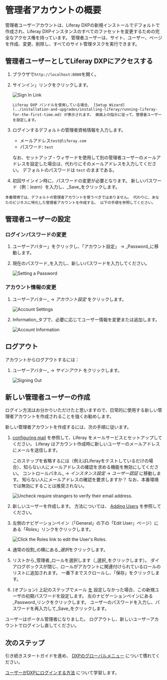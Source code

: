 # 管理者アカウントの概要

管理者ユーザーアカウントは、Liferay DXPの新規インストールでデフォルトで作成され、Liferay DXPインスタンスのすべてのファセットを変更するための完全なアクセス権を持っています。 管理者ユーザーは、サイト、ユーザー、ページを作成、変更、削除し、すべてのサイト管理タスクを実行できます。

## 管理者ユーザーとしてLiferay DXPにアクセスする

1. ブラウザで`http://localhost:8080`を開く。

1. サインイン」リンクをクリックします。

   ![Sign In Link](./introduction-to-the-admin-account/images/01.png "Sign In Link")

    ```{note}
    Liferay DXP バンドルを使用している場合、 [Setup Wizard](../installation-and-upgrades/installing-liferay/running-liferay-for-the-first-time.md) が表示されます。 画面上の指示に従って、管理者ユーザーを設定します。
    ```
1. ログインするデフォルトの管理者資格情報を入力します。

   * メールアドレス`test@liferay.com`
   * パスワード: `test`

   なお、セットアップ・ウィザードを使用して別の管理者ユーザーのメールアドレスを設定した場合は、代わりにそのメールアドレスを入力してください。 デフォルトのパスワードは `test` のままである。

1. 初回サインイン時に、パスワードの変更が必要となります。 新しいパスワード（例：_learn_）を入力し、_Save_をクリックします。

```{warning}
本番環境では、デフォルトの管理者アカウントを使うべきではありません。 代わりに、あなたのビジネスに特化した管理者アカウントを作成する。 以下の手順を参照してください。
```
## 管理者ユーザーの設定

### ログインパスワードの変更

1. ユーザーアバター」をクリックし、「アカウント設定」 &rarr; _Password_に移動します。

1. 現在のパスワード_を入力し、新しいパスワードを入力してください。

   ![Setting a Password](./introduction-to-the-admin-account/images/02.png "Setting a Password")

### アカウント情報の変更

1. ユーザーアバター_ &rarr; _アカウント設定_ をクリックします。

   ![Account Settings](./introduction-to-the-admin-account/images/03.png "Account Settings")

1. Information_タブで、必要に応じてユーザー情報を変更または追加します。

   ![Account Information](./introduction-to-the-admin-account/images/04.png "Account Information")

## ログアウト

アカウントからログアウトするには：

1. ユーザーアバター_ &rarr; _サインアウト_ をクリックします。

   ![Signing Out](./introduction-to-the-admin-account/images/05.png "Signing Out")

## 新しい管理者ユーザーの作成

ログイン方法はお分かりいただけたと思いますので、日常的に使用する新しい管理者アカウントを作成されることを強くお勧めします。

新しい管理者アカウントを作成するには、次の手順に従います。

1. [configuring mail](../installation-and-upgrades/setting-up-liferay/configuring-mail.md) を参照して、Liferay をメールサービスとセットアップしてください。 Liferay はアカウント作成時に新しいユーザーのメールアドレスにメールを送信します。

   このステップを省略するには（例えばLiferayをテストしているだけの場合）、知らない人にメールアドレスの確認を求める機能を無効にしてください。 コントロールパネル_ &rarr; _インスタンス設定_ &rarr; _ユーザー認証_ に移動します。 知らない人にメールアドレスの確認を要求しますか？ なお、本番環境では無効にすることは推奨されない。

   ![Uncheck require strangers to verify their email address.](./introduction-to-the-admin-account/images/07.png)

1. 新しいユーザーを作成します。 方法については、 [Adding Users](../users-and-permissions/users/adding-and-managing-users.md) を参照してください。

1. 左側のナビゲーションペイン（「General」の下の「Edit User」ページ）にある「_Roles_」リンクをクリックします。

   ![Click the Roles link to edit the User's Roles.](./introduction-to-the-admin-account/images/06.png)

1. 通常の役割_の横にある_*選択*をクリックします。

1. リストから_管理者_ロールを選択します（_選択_をクリックします）。 ダイアログボックスが閉じ、ロールがアカウントに関連付けられているロールのリストに追加されます。 一番下までスクロールし、「保存」をクリックします。

1. (オプション) 上記のステップでメール [を](../installation-and-upgrades/setting-up-liferay/configuring-mail.md) 設定しなかった場合、この新規ユーザの初期パスワードを設定します。 左のナビゲーションペインにある_Password_リンクをクリックします。 ユーザーのパスワードを入力し、パスワードを再入力して_Save_をクリックします。

ユーザーはポータル管理者になりました。 ログアウトし、新しいユーザーアカウントでログインし直してください。

## 次のステップ

引き続きスタートガイドを進め、 [DXPのグローバルメニュー](./navigating-dxp.md) について慣れてください。

[ユーザーがDXPにログインする方法](../installation-and-upgrades/securing-liferay/authentication-basics.md) について学習します。
